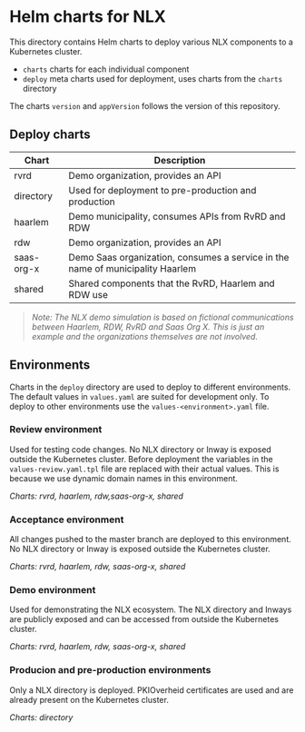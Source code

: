 # Helm charts for NLX

This directory contains Helm charts to deploy various NLX components to a Kubernetes cluster.

- `charts` charts for each individual component
- `deploy` meta charts used for deployment, uses charts from the `charts` directory

The charts `version` and `appVersion` follows the version of this repository.


## Deploy charts

| Chart        | Description                                                                     |
| ------------ | ------------------------------------------------------------------------------- |
| rvrd          | Demo organization, provides an API                                              |
| directory    | Used for deployment to pre-production and production                            |
| haarlem      | Demo municipality, consumes APIs from RvRD and RDW                               |
| rdw          | Demo organization, provides an API                                              |
| saas-org-x | Demo Saas organization, consumes a service in the name of municipality Haarlem  |
| shared       | Shared components that the RvRD, Haarlem and RDW use                             |

> *Note: The NLX demo simulation is based on fictional communications between Haarlem, RDW, RvRD and Saas Org X. This is just an example and the organizations themselves are not involved.*


## Environments

Charts in the `deploy` directory are used to deploy to different environments. The default values in `values.yaml` are suited for development only. To deploy to other environments use the `values-<environment>.yaml` file.


### Review environment

Used for testing code changes. No NLX directory or Inway is exposed outside the Kubernetes cluster. Before deployment the variables in the `values-review.yaml.tpl` file are replaced with their actual values. This is because we use dynamic domain names in this environment.

*Charts: rvrd, haarlem, rdw,saas-org-x, shared*


### Acceptance environment

All changes pushed to the master branch are deployed to this environment. No NLX directory or Inway is exposed outside the Kubernetes cluster.

*Charts: rvrd, haarlem, rdw, saas-org-x, shared*


### Demo environment

Used for demonstrating the NLX ecosystem. The NLX directory and Inways are publicly exposed and can be accessed from outside the Kubernetes cluster.

*Charts: rvrd, haarlem, rdw, saas-org-x, shared*


### Producion and pre-production environments

Only a NLX directory is deployed. PKIOverheid certificates are used and are already present on the Kubernetes cluster.

*Charts: directory*
